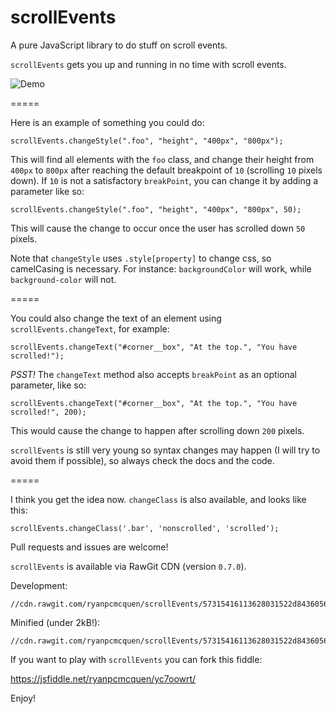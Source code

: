 # scrollEvents
A pure JavaScript library to do stuff on scroll events.

`scrollEvents` gets you up and running in no time with scroll events.

![Demo](https://ryanpcmcquen.org/scrollEvents/scrollEventsDemo.gif)

=====

Here is an example of something you could do:

    scrollEvents.changeStyle(".foo", "height", "400px", "800px");

This will find all elements with the `foo` class, and change their height from `400px` to `800px` after reaching the default breakpoint of `10` (scrolling `10` pixels down). If `10` is not a satisfactory `breakPoint`, you can change it by adding a parameter like so:

    scrollEvents.changeStyle(".foo", "height", "400px", "800px", 50);

This will cause the change to occur once the user has scrolled down `50` pixels.

Note that `changeStyle` uses `.style[property]` to change css, so camelCasing is necessary. For instance: `backgroundColor` will work, while `background-color` will not.

=====

You could also change the text of an element using `scrollEvents.changeText`, for example:

    scrollEvents.changeText("#corner__box", "At the top.", "You have scrolled!");

*PSST!* The `changeText` method also accepts `breakPoint` as an optional parameter, like so:

    scrollEvents.changeText("#corner__box", "At the top.", "You have scrolled!", 200);

This would cause the change to happen after scrolling down `200` pixels.

`scrollEvents` is still very young so syntax changes may happen (I will try to avoid them if possible), so always check the docs and the code.

=====

I think you get the idea now. `changeClass` is also available, and looks like this:

    scrollEvents.changeClass('.bar', 'nonscrolled', 'scrolled');

Pull requests and issues are welcome!

`scrollEvents` is available via RawGit CDN (version `0.7.0`).

Development:

    //cdn.rawgit.com/ryanpcmcquen/scrollEvents/57315416113628031522d84360563d456aadc104/scrollEvents.js

Minified (under 2kB!):

    //cdn.rawgit.com/ryanpcmcquen/scrollEvents/57315416113628031522d84360563d456aadc104/scrollEvents.min.js


If you want to play with `scrollEvents` you can fork this fiddle:

https://jsfiddle.net/ryanpcmcquen/yc7oowrt/

Enjoy!
